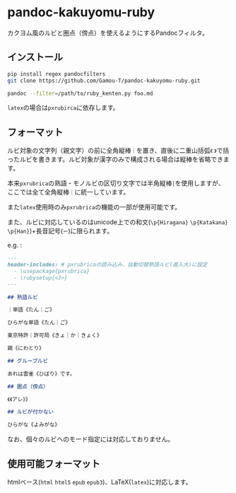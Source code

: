 # pandoc-kakuyomu-ruby

カクヨム風のルビと圏点（傍点）を使えるようにするPandocフィルタ。

## インストール

```sh
pip install regex pandocfilters
git clone https://github.com/Gamou-T/pandoc-kakuyomu-ruby.git
```

```sh
pandoc --filter=/path/to/ruby_kenten.py foo.md
```

`latex`の場合は`pxrubirca`に依存します。

## フォーマット

ルビ対象の文字列（親文字）の前に全角縦棒`｜`を置き、直後に二重山括弧`《` `》`で括ったルビを書きます。ルビ対象が漢字のみで構成される場合は縦棒を省略できます。

本来`pxrubrica`の熟語・モノルビの区切り文字では半角縦棒`|`を使用しますが、ここでは全て全角縦棒`｜`に統一しています。

また`latex`使用時のみ`pxrubrica`の機能の一部が使用可能です。

また、ルビに対応しているのはunicode上での和文(`\p{Hiragana}` `\p{Katakana}` `\p{Han}`)+長音記号(`ー`)に限られます。

e.g. :

```markdown
---
header-includes: # pxrubricaの読み込み、自動切替熟語ルビ(進入大)に設定
  - \usepackage{pxrubrica}
  - \rubysetup{<J>}
---

## 熟語ルビ

｜単語《たん｜ご》

ひらがな単語《たん｜ご》

東京特許｜許可局《きょ｜か｜きょく》

鶏《にわとり》

## グループルビ

あれは雲雀《ひばり》です。

## 圏点（傍点）

《《アレ》》

## ルビが付かない

ひらがな《よみがな》
```

なお、個々のルビへのモード指定には対応しておりません。

## 使用可能フォーマット

htmlベース(`html` `html5` `epub` `epub3`)、LaTeX(`latex`)に対応します。
